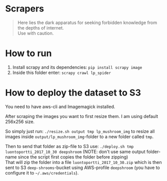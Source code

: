 # Scrapers

>Here lies the dark apparatus for seeking forbidden knowledge from the depths of internet.  
>Use with caution.

# How to run

1) Install scrapy and its dependencies: `pip install scrapy image`
2) Inside this folder enter: `scrapy crawl lp_spider`

# How to deploy the dataset to S3

You need to have aws-cli and Imagemagick installed.

After scraping the images you want to first resize them. I am using default 256x256 size.

So simply just run: `./resize.sh output tmp lp_mushroom_img` to resize all images inside `output/lp_mushroom_img`-folder to a new folder called `tmp`.

Then to send that folder as zip-file to S3 use: `./deploy.sh tmp luontoportti_2017_10_30 deepshroom` (NOTE: don't use same output folder-name since the script first copies the folder before zipping)  
That will zip the folder into a file `luontoportti_2017_10_30.zip` which is then sent to S3 `deep-shrooms`-bucket using AWS-profile `deepshroom` (you have to configure it to `~/.aws/credentials`).